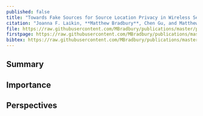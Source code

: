 ```yaml
---
published: false
title: "Towards Fake Sources for Source Location Privacy in Wireless Sensor Networks with Multiple Sources"
citation: "Joanna F. Laikin, **Matthew Bradbury**, Chen Gu, and Matthew Leeke. Towards Fake Sources for Source Location Privacy in Wireless Sensor Networks with Multiple Sources. In *15th IEEE International Conference on Communication Systems (ICCS'16)*, 1–6. December 2016. [doi:10.1109/ICCS.2016.7833572](https://doi.org/10.1109/ICCS.2016.7833572)."
file: https://raw.githubusercontent.com/MBradbury/publications/master/papers/ICCS2016.pdf
firstpage: https://raw.githubusercontent.com/MBradbury/publications/master/firstpages/ICCS2016.svg
bibtex: https://raw.githubusercontent.com/MBradbury/publications/master/bibtex/Laikin_2016_TowardsFakeSources.bib
---
```


## Summary

## Importance

## Perspectives


